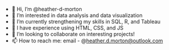 - 👋 Hi, I’m @heather-d-morton
- 👀 I’m interested in data analysis and data visualization
- 🌱 I’m currently strengthening my skills in SQL, R, and Tableau
- 🌱 I have experience using HTML, CSS, and JS
- 💞️ I’m looking to collaborate on interesting projects!
- 📫 How to reach me: email - @heather.d.morton@outlook.com

<!---
heather-d-morton/heather-d-morton is a ✨ special ✨ repository because its `README.md` (this file) appears on your GitHub profile.
You can click the Preview link to take a look at your changes.
--->
